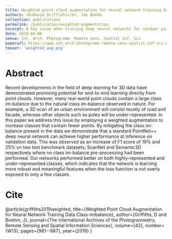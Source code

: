 ```yaml
---
title: Weighted point cloud augmentation for neural network training data class-imbalance
authors: <b>David Griffiths</b>, Jan Boehm
collection: publications
permalink: /publication/weighted-augmentation
excerpt: A key issue when training deep neural networks for outdoor point clouds is the inevitable large data imbalance. For example, a typical street scene will contain orders of magnitudes more ground points than street furniture. We develop a novel solution to apply a weighted augmentation to reduce the class-imbalance.
date: 2019-04-08
venue: Int. Arch. Photogramm. Remote Sens. Spatial Inf. Sci
paperurl: https://www.int-arch-photogramm-remote-sens-spatial-inf-sci.net/XLII-2-W13/981/2019/isprs-archives-XLII-2-W13-981-2019.html
teaser: 'weighted_aug.png'
---
```


# Abstract

Recent developments in the field of deep learning for 3D data have demonstrated promising potential for end-to-end learning directly from point clouds. However, many real-world point clouds contain a large class im-balance due to the natural class im-balance observed in nature. For example, a 3D scan of an urban environment will consist mostly of road and facade, whereas other objects such as poles will be under-represented. In this paper we address this issue by employing a weighted augmentation to increase classes that contain fewer points. By mitigating the class im-balance present in the data we demonstrate that a standard PointNet++ deep neural network can achieve higher performance at inference on validation data. This was observed as an increase of F1 score of 19% and 25% on two test benchmark datasets; ScanNet and Semantic3D respectively where no class im-balance pre-processing had been performed. Our networks performed better on both highly-represented and under-represented classes, which indicates that the network is learning more robust and meaningful features when the loss function is not overly exposed to only a few classes.

# Cite

@article{griffiths2019weighted,
  title={Weighted Point Cloud Augmentation for Neural Network Training Data Class-imbalance},
  author={Griffiths, D and Boehm, J},
  journal={The International Archives of the Photogrammetry, Remote Sensing and Spatial Information Sciences},
  volume={42},
  number={W13},
  pages={981--987},
  year={2019}
}